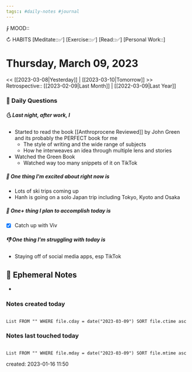 ```yaml
---
tags:: #daily-notes #journal
---
```


⨑ MOOD::

↻ HABITS
[Meditate::✅]
[Exercise::✅]
[Read::✅]
[Personal Work::]

# Thursday, March 09, 2023

\<\< [[2023-03-08|Yesterday]] | [[2023-03-10|Tomorrow]] >>
Retrospective:: [[2023-02-09|Last Month]] | [[2022-03-09|Last Year]]

### 📅 Daily Questions

##### 🌜 Last night, after work, I

- Started to read the book [[Anthroprocene Reviewed]] by John Green and its probably the PERFECT book for me
	- The style of writing and the wide range of subjects
	- How he interweaves an idea through multiple lens and stories
- Watched the Green Book
	- Watched way too many snippets of it on TikTok

##### 🙌 One thing I'm excited about right now is

- Lots of ski trips coming up
- Hanh is going on a solo Japan trip including Tokyo, Kyoto and Osaka

##### 🚀 One+ thing I plan to accomplish today is

- [x] Catch up with Viv

##### 👎 One thing I'm struggling with today is

- Staying off of social media apps, esp TikTok

## 📝 Ephemeral Notes

-

### Notes created today

```dataview

List FROM "" WHERE file.cday = date("2023-03-09") SORT file.ctime asc

```

### Notes last touched today

```dataview

List FROM "" WHERE file.mday = date("2023-03-09") SORT file.mtime asc

```

created: 2023-01-16 11:50
